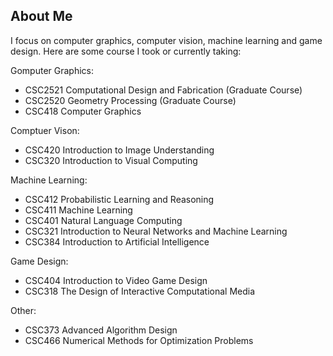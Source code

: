 ## About Me

I focus on computer graphics, computer vision, machine learning and game design. Here are some course I took or currently taking:

Gomputer Graphics:
- CSC2521 Computational Design and Fabrication (Graduate Course)
- CSC2520 Geometry Processing (Graduate Course)
- CSC418 Computer Graphics


Comptuer Vison:
- CSC420 Introduction to Image Understanding
- CSC320 Introduction to Visual Computing


Machine Learning:
- CSC412 Probabilistic Learning and Reasoning
- CSC411 Machine Learning
- CSC401 Natural Language Computing
- CSC321 Introduction to Neural Networks and Machine Learning
- CSC384 Introduction to Artificial Intelligence


Game Design:
- CSC404 Introduction to Video Game Design
- CSC318 The Design of Interactive Computational Media


Other:
- CSC373 Advanced Algorithm Design
- CSC466 Numerical Methods for Optimization Problems


<!-- ### Markdown

Markdown is a lightweight and easy-to-use syntax for styling your writing. It includes conventions for

```markdown
Syntax highlighted code block

# Header 1
## Header 2
### Header 3

- Bulleted
- List

1. Numbered
2. List

**Bold** and _Italic_ and `Code` text

[Link](url) and ![Image](src)
```

For more details see [GitHub Flavored Markdown](https://guides.github.com/features/mastering-markdown/).

### Jekyll Themes

Your Pages site will use the layout and styles from the Jekyll theme you have selected in your [repository settings](https://github.com/Ziheng-Liang/Ziheng-Liang.github.io/settings). The name of this theme is saved in the Jekyll `_config.yml` configuration file.

### Support or Contact

Having trouble with Pages? Check out our [documentation](https://help.github.com/categories/github-pages-basics/) or [contact support](https://github.com/contact) and we’ll help you sort it out.
 -->